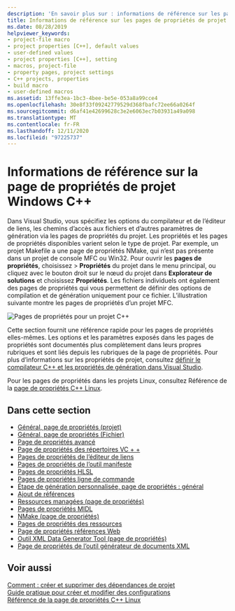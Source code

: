 ```yaml
---
description: 'En savoir plus sur : informations de référence sur les pages de propriétés de projet Windows C++'
title: Informations de référence sur les pages de propriétés de projet Windows C++-Visual Studio
ms.date: 08/28/2019
helpviewer_keywords:
- project-file macro
- project properties [C++], default values
- user-defined values
- project properties [C++], setting
- macros, project-file
- property pages, project settings
- C++ projects, properties
- build macro
- user-defined macros
ms.assetid: 13ffe3ea-1bc3-4bee-be5e-053a8a99cce4
ms.openlocfilehash: 30e8f33f09242779529d368fbafc72ee66a0264f
ms.sourcegitcommit: d6af41e42699628c3e2e6063ec7b03931a49a098
ms.translationtype: MT
ms.contentlocale: fr-FR
ms.lasthandoff: 12/11/2020
ms.locfileid: "97225737"
---
```

# <a name="windows-c-project-property-page-reference"></a>Informations de référence sur la page de propriétés de projet Windows C++

Dans Visual Studio, vous spécifiez les options du compilateur et de l’éditeur de liens, les chemins d’accès aux fichiers et d’autres paramètres de génération via les pages de propriétés du projet. Les propriétés et les pages de propriétés disponibles varient selon le type de projet. Par exemple, un projet Makefile a une page de propriétés NMake, qui n’est pas présente dans un projet de console MFC ou Win32. Pour ouvrir les **pages de propriétés**, choisissez  >  **Propriétés** du projet dans le menu principal, ou cliquez avec le bouton droit sur le nœud du projet dans **Explorateur de solutions** et choisissez **Propriétés**. Les fichiers individuels ont également des pages de propriétés qui vous permettent de définir des options de compilation et de génération uniquement pour ce fichier. L’illustration suivante montre les pages de propriétés d’un projet MFC.

![Pages de propriétés pour un projet C++](media/example-prop-page.png)

Cette section fournit une référence rapide pour les pages de propriétés elles-mêmes. Les options et les paramètres exposés dans les pages de propriétés sont documentés plus complètement dans leurs propres rubriques et sont liés depuis les rubriques de la page de propriétés. Pour plus d’informations sur les propriétés de projet, consultez [définir le compilateur C++ et les propriétés de génération dans Visual Studio](../working-with-project-properties.md).

Pour les pages de propriétés dans les projets Linux, consultez Référence de la [page de propriétés C++ Linux](../../linux/prop-pages-linux.md).

## <a name="in-this-section"></a>Dans cette section

- [Général, page de propriétés (projet)](general-property-page-project.md)
- [Général, page de propriétés (Fichier)](general-property-page-file.md)
- [Page de propriétés avancé](advanced-property-page.md)
- [Page de propriétés des répertoires VC + +](vcpp-directories-property-page.md)
- [Pages de propriétés de l’éditeur de liens](linker-property-pages.md)
- [Pages de propriétés de l’outil manifeste](manifest-tool-property-pages.md)
- [Pages de propriétés HLSL](hlsl-property-pages.md)
- [Pages de propriétés ligne de commande](command-line-property-pages.md)
- [Étape de génération personnalisée, page de propriétés : général](custom-build-step-property-page-general.md)
- [Ajout de références](../adding-references-in-visual-cpp-projects.md)
- [Ressources managées (page de propriétés)](managed-resources-property-page.md)
- [Pages de propriétés MIDL](midl-property-pages.md)
- [NMake (page de propriétés)](nmake-property-page.md)
- [Pages de propriétés des ressources](resources-property-pages.md)
- [Page de propriétés références Web](web-references-property-page.md)
- [Outil XML Data Generator Tool (page de propriétés)](xml-data-generator-tool-property-page.md)
- [Page de propriétés de l’outil générateur de documents XML](xml-document-generator-tool-property-pages.md)

## <a name="see-also"></a>Voir aussi

[Comment : créer et supprimer des dépendances de projet](/visualstudio/ide/how-to-create-and-remove-project-dependencies)<br/>
[Guide pratique pour créer et modifier des configurations](/visualstudio/ide/how-to-create-and-edit-configurations)<br/>
[Référence de la page de propriétés C++ Linux](../../linux/prop-pages-linux.md)
